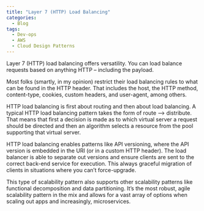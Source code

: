 ```yaml
---
title: "Layer 7 (HTTP) Load Balancing"
categories:
  - Blog
tags:
  - Dev-ops
  - AWS
  - Cloud Design Patterns
---
```


Layer 7 (HTTP) load balancing offers versatility. You can load balance requests based on anything HTTP – including the payload.

Most folks (smartly, in my opinion) restrict their load balancing rules to what can be found in the HTTP header. That includes the host, the HTTP method, content-type, cookies, custom headers, and user-agent, among others.

HTTP load balancing is first about routing and then about load balancing. A typical HTTP load balancing pattern takes the form of route –> distribute. That means that first a decision is made as to which virtual server a request should be directed and then an algorithm selects a resource from the pool supporting that virtual server.

HTTP load balancing enables patterns like API versioning, where the API version is embedded in the URI (or in a custom HTTP header). The load balancer is able to separate out versions and ensure clients are sent to the correct back-end service for execution. This always graceful migration of clients in situations where you can’t force-upgrade.

This type of scalability pattern also supports other scalability patterns like functional decomposition and data partitioning. It’s the most robust, agile scalability pattern in the mix and allows for a vast array of options when scaling out apps and increasingly, microservices.

